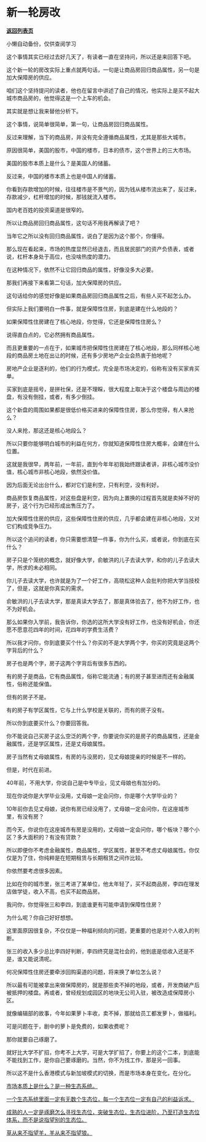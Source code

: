 # 新一轮房改

[**返回列表页**](/gzh/记忆承载3)

小懒自动备份，仅供查阅学习

这个事情其实已经过去好几天了，有读者一直在坚持问，所以还是来回答下吧。  

这个新一轮的房改实际上重点就两句话，一句是让商品房回归商品属性，另一句是加大保障房的供应。  

咱们这个坚持提问的读者，他也在留言中讲述了自己的情况，他实际上是买不起大城市商品房的，他觉得这是一个上车的机会。  

其实就是想让我来替他分析下。  

这个事情，说简单很简单，第一句，让商品房回归商品属性。  

反过来理解，当下的商品房，并没有完全遵循商品属性，尤其是那些大城市。

原因很简单，美国的股市，中国的楼市，日本的债市，这个世界上的三大市场。  

美国的股市本质上是什么？是美国人的储蓄。  

反过来，中国的楼市本质上也是中国人的储蓄。  

你看到存款增加的时候，往往楼市是不景气的，因为钱从楼市流出来了，反过来，存款减少，杠杆增加的时候，那钱就流入楼市。  

国内老百姓的投资渠道是很窄的。  

所以让商品房回归商品属性，这句话不用我再解读了吧？

当年它之所以没有回归商品属性，说白了是因为这个那个，你懂得。  

那么现在看起来，市场的热度显然已经退去，而且居民部门的资产负债表，或者说，杠杆本身处于高位，也没啥热度的潜力。  

在这种情况下，依然不让它回归商品的属性，好像没多大必要。  

那我们再接下来看第二句话，加大保障房的供应。

这句话给你的感觉好像是如果商品房回归商品属性之后，有些人买不起怎么办。  

但实际上我们要明白一件事，就是保障性住房，到底是建在什么地段的？  

如果保障性住房建在了核心地段，你觉得，它还是保障性住房么？  

说得直白点的，它必然拥有商品属性。  

而且更重要的一点在于，如果城市把保障性住房建在了核心地段，那么同样核心地段的商品房土地在出让的时候，还有多少房地产企业会热衷于拍地呢？  

房地产企业是逐利的，他们的行为模式，完全是市场决定的，俗称有没有买家肯买单。  

买家到底是摇号，是拼社保，还是不理睬，很大程度上取决于这个楼盘与周边的楼盘，有没有倒挂，或者，有多少倒挂。  

这个新盘的周围如果都是很低价格买进来的保障性住房，那么你觉得，有人来抢么？  

没人来抢，那这还是核心地段么？

所以只要你能够明白城市的利益在何方，你就知道保障性住房大概率，会建在什么位置。  

这就是我很早，两年前，一年前，直到今年年初我始终跟读者讲，非核心城市没价值，核心城市非核心地段，依然没价值。  

因为后面无论出台什么，都对它们是利空，只有利空，没有利好。  

商品房恢复商品属性，对这些盘是利空，因为向上置换的过程首先就是卖掉不好的房子，这个行为已经形成出售压力了。  

加大保障性住房的供应，这些保障性住房的供应，几乎都会建在非核心地段，又对它们构成竞争压力。  

所以这个追问的读者，你只需要想清楚一件事，你为什么买，或者说，你到底在买什么？  

房子只是个笼统的概念，就好像大学，俞敏洪的儿子去读大学，和你的儿子去读大学，所求的未必相同。

你儿子去读大学，也许就是为了一个好工作，高晓松这种人会批判你把大学当技校了，但是，这就是你真实的需求。

俞敏洪的儿子去读大学，那是真读大学去了，那是真体验去了，他不为好工作，也不为好机会。  

那么如果你入学前，我告诉你，你选的这所大学没有好工作，也没有好机会，你还愿不愿意花四年的时间，花四年的学费生活费？  

所以我才问你，你到底要买个什么？你买的不是大学两个字，你买的究竟是这两个字背后的什么？  

房子也是两个字，房子这两个字背后有很多东西的。  

有的房子是商品，它有商品属性，俗称它能流通；有的房子甚至进而还有金融属性，俗称还能保值。  

但有的房子不是。

有的房子有学区属性，它与上什么学校是关联的，而有的房子没有。  

所以你到底要买什么？你要回答我。

你不能说自己买房子这么空泛的两个字，你要说你买的是房子的商品属性，还是金融属性，还是学区属性，还是丈母娘属性。

房子当然有丈母娘属性，有房的与没房的，见丈母娘提亲的时候是不一样的。  

但是，时代在前进。  

40年前，不用大学，你说自己是中专毕业，见丈母娘也有加分的。

现在你说你是大学毕业没用，丈母娘一定会问你，你是哪个大学毕业的？  

10年前你去见丈母娘，说你有房已经没用了，丈母娘一定会问你，在这座城市里，有没有房？  

而今天，你说你在这座城市有房是没用的，丈母娘一定会问你，哪个板块？哪个小区？多大面积的？有没有贷款？

所以即便你不考虑金融属性，商品属性，学区属性，甚至不考虑丈母娘属性。你仅仅是为了住，你纯粹是在短期租赁与长期租赁之间作比较。  

你依然要考虑很多因素。

比如在你的城市里，张三考进了某单位，他太年轻了，买不起商品房，李四在理发店做学徒，收入不高，也买不起商品房。  

我问你，你觉得张三和李四，到底谁更有可能申请到保障性住房？

为什么呢？你自己好好想想。

这里面原因很复杂，不仅仅是一种福利倾向的问题，更重要的也是对个人收入的判断。  

张三的收入多少总比李四好判断，李四终究是混社会的，他到底是低收入还是不是，谁又能说清呢。  

何况保障性住房还要牵涉回购渠道的问题，将来换了单位怎么说？  

所以最有可能被拿出来做保障房的，就是那些卖不掉的地段，或者，开发商破产后被抵押的楼盘。再或者，曾经规划成园区的地块无公司入驻，被改造成保障房小区。  

就像编辑部的故事，今年如果萝卜丰收，卖不掉，那就给员工都发萝卜，做福利。

可是问题在于，剧中的萝卜是免费的，如果收费呢？  

那你就要自己琢磨了。  

就好比大学不扩招，你考不上大学，可是大学扩招了，你要上的这个二本，到底能不能找到工作，是你自己要琢磨的。当然，你不为找工作，那是另一回事。

所以这不是什么香港模式与新加坡模式的切换，而是市场本身在变化，在分化。

[市场本质上是什么？是一种生态系统。  
](http://mp.weixin.qq.com/s?__biz=Mzg4MTg2MzU3Mg==&mid=2247484244&idx=1&sn=09773c4312dd3cb0c5411559a3fdf016&chksm=cf5e3daff829b4b97380d8798fc5f56fa27b5e5a676fae56de90f52d3e58ad9b90b627121605&scene=21#wechat_redirect)

[一个生态系统里面一定有无数个生态位，每一个生态位一定有自己的利益诉求。](http://mp.weixin.qq.com/s?__biz=Mzg4MTg2MzU3Mg==&mid=2247484244&idx=1&sn=09773c4312dd3cb0c5411559a3fdf016&chksm=cf5e3daff829b4b97380d8798fc5f56fa27b5e5a676fae56de90f52d3e58ad9b90b627121605&scene=21#wechat_redirect)

[成熟的人一定是琢磨怎么寻找生态位，突破生态位，生态位进阶，乃至打造生态位体系，而不是说指望别的生态位。  
](http://mp.weixin.qq.com/s?__biz=Mzg4MTg2MzU3Mg==&mid=2247484244&idx=1&sn=09773c4312dd3cb0c5411559a3fdf016&chksm=cf5e3daff829b4b97380d8798fc5f56fa27b5e5a676fae56de90f52d3e58ad9b90b627121605&scene=21#wechat_redirect)

[草从来不指望羊，羊从来不指望狼。](http://mp.weixin.qq.com/s?__biz=Mzg4MTg2MzU3Mg==&mid=2247484244&idx=1&sn=09773c4312dd3cb0c5411559a3fdf016&chksm=cf5e3daff829b4b97380d8798fc5f56fa27b5e5a676fae56de90f52d3e58ad9b90b627121605&scene=21#wechat_redirect)

